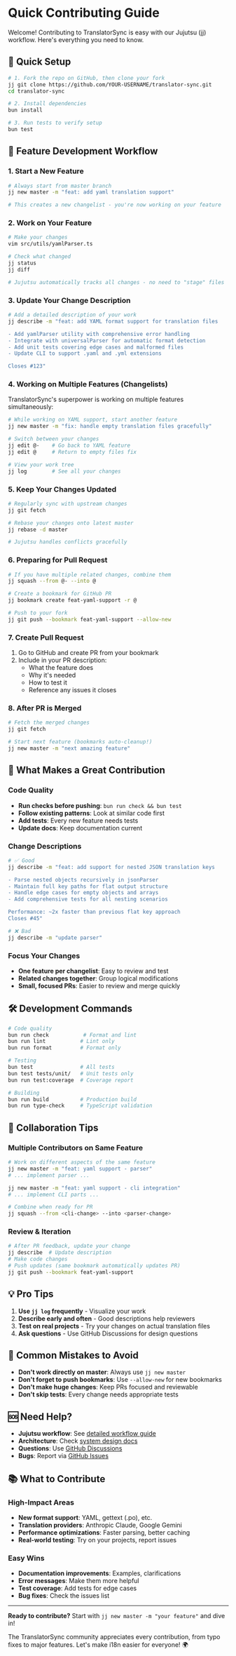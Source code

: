# Quick Contributing Guide

Welcome! Contributing to TranslatorSync is easy with our Jujutsu (jj) workflow. Here's everything you need to know.

## 🚀 Quick Setup

```bash
# 1. Fork the repo on GitHub, then clone your fork
jj git clone https://github.com/YOUR-USERNAME/translator-sync.git
cd translator-sync

# 2. Install dependencies
bun install

# 3. Run tests to verify setup
bun test
```

## 🔄 Feature Development Workflow

### 1. Start a New Feature

```bash
# Always start from master branch
jj new master -m "feat: add yaml translation support"

# This creates a new changelist - you're now working on your feature
```

### 2. Work on Your Feature

```bash
# Make your changes
vim src/utils/yamlParser.ts

# Check what changed
jj status
jj diff

# Jujutsu automatically tracks all changes - no need to "stage" files
```

### 3. Update Your Change Description

```bash
# Add a detailed description of your work
jj describe -m "feat: add YAML format support for translation files

- Add yamlParser utility with comprehensive error handling
- Integrate with universalParser for automatic format detection  
- Add unit tests covering edge cases and malformed files
- Update CLI to support .yaml and .yml extensions

Closes #123"
```

### 4. Working on Multiple Features (Changelists)

TranslatorSync's superpower is working on multiple features simultaneously:

```bash
# While working on YAML support, start another feature
jj new master -m "fix: handle empty translation files gracefully"

# Switch between your changes
jj edit @-    # Go back to YAML feature
jj edit @     # Return to empty files fix

# View your work tree
jj log        # See all your changes
```

### 5. Keep Your Changes Updated

```bash
# Regularly sync with upstream changes
jj git fetch

# Rebase your changes onto latest master
jj rebase -d master

# Jujutsu handles conflicts gracefully
```

### 6. Preparing for Pull Request

```bash
# If you have multiple related changes, combine them
jj squash --from @- --into @

# Create a bookmark for GitHub PR
jj bookmark create feat-yaml-support -r @

# Push to your fork
jj git push --bookmark feat-yaml-support --allow-new
```

### 7. Create Pull Request

1. Go to GitHub and create PR from your bookmark
2. Include in your PR description:
   - What the feature does
   - Why it's needed
   - How to test it
   - Reference any issues it closes

### 8. After PR is Merged

```bash
# Fetch the merged changes
jj git fetch

# Start next feature (bookmarks auto-cleanup!)
jj new master -m "next amazing feature"
```

## 🎯 What Makes a Great Contribution

### Code Quality
- **Run checks before pushing**: `bun run check && bun test`
- **Follow existing patterns**: Look at similar code first
- **Add tests**: Every new feature needs tests
- **Update docs**: Keep documentation current

### Change Descriptions
```bash
# ✅ Good
jj describe -m "feat: add support for nested JSON translation keys

- Parse nested objects recursively in jsonParser
- Maintain full key paths for flat output structure
- Handle edge cases for empty objects and arrays
- Add comprehensive tests for all nesting scenarios

Performance: ~2x faster than previous flat key approach
Closes #45"

# ❌ Bad  
jj describe -m "update parser"
```

### Focus Your Changes
- **One feature per changelist**: Easy to review and test
- **Related changes together**: Group logical modifications
- **Small, focused PRs**: Easier to review and merge quickly

## 🛠️ Development Commands

```bash
# Code quality
bun run check           # Format and lint
bun run lint           # Lint only
bun run format         # Format only

# Testing
bun test               # All tests
bun test tests/unit/   # Unit tests only
bun run test:coverage  # Coverage report

# Building
bun run build          # Production build
bun run type-check     # TypeScript validation
```

## 🤝 Collaboration Tips

### Multiple Contributors on Same Feature
```bash
# Work on different aspects of the same feature
jj new master -m "feat: yaml support - parser"
# ... implement parser ...

jj new master -m "feat: yaml support - cli integration"  
# ... implement CLI parts ...

# Combine when ready for PR
jj squash --from <cli-change> --into <parser-change>
```

### Review & Iteration
```bash
# After PR feedback, update your change
jj describe  # Update description
# Make code changes
# Push updates (same bookmark automatically updates PR)
jj git push --bookmark feat-yaml-support
```

## 💡 Pro Tips

1. **Use `jj log` frequently** - Visualize your work
2. **Describe early and often** - Good descriptions help reviewers
3. **Test on real projects** - Try your changes on actual translation files
4. **Ask questions** - Use GitHub Discussions for design questions

## 🚫 Common Mistakes to Avoid

- **Don't work directly on master**: Always use `jj new master`
- **Don't forget to push bookmarks**: Use `--allow-new` for new bookmarks
- **Don't make huge changes**: Keep PRs focused and reviewable
- **Don't skip tests**: Every change needs appropriate tests

## 🆘 Need Help?

- **Jujutsu workflow**: See [detailed workflow guide](development/jujutsu-workflow.md)
- **Architecture**: Check [system design docs](architecture/system-design.md)
- **Questions**: Use [GitHub Discussions](https://github.com/erik-balfe/translator-sync/discussions)
- **Bugs**: Report via [GitHub Issues](https://github.com/erik-balfe/translator-sync/issues)

## 📚 What to Contribute

### High-Impact Areas
- **New format support**: YAML, gettext (.po), etc.
- **Translation providers**: Anthropic Claude, Google Gemini
- **Performance optimizations**: Faster parsing, better caching
- **Real-world testing**: Try on your projects, report issues

### Easy Wins
- **Documentation improvements**: Examples, clarifications
- **Error messages**: Make them more helpful
- **Test coverage**: Add tests for edge cases
- **Bug fixes**: Check the issues list

---

**Ready to contribute?** Start with `jj new master -m "your feature"` and dive in!

The TranslatorSync community appreciates every contribution, from typo fixes to major features. Let's make i18n easier for everyone! 🌍
